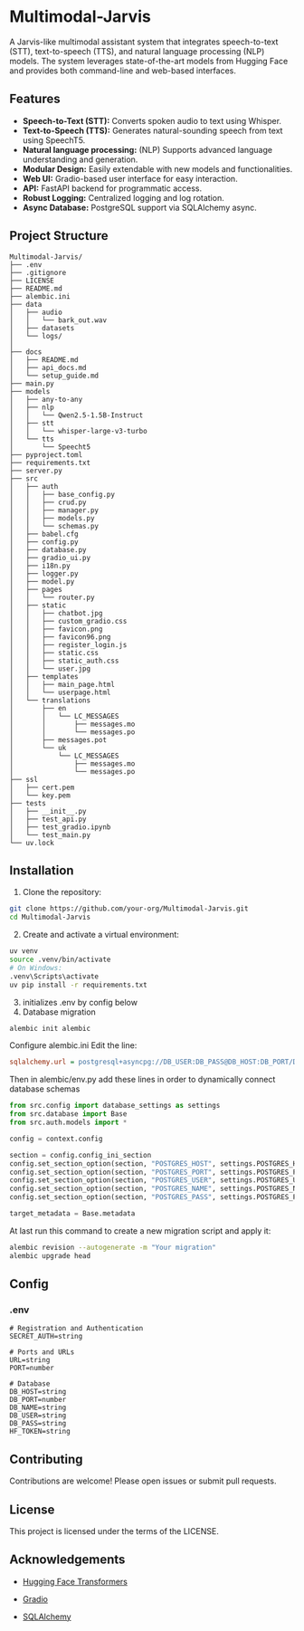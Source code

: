 # Multimodal-Jarvis

A Jarvis-like multimodal assistant system that integrates speech-to-text (STT), text-to-speech (TTS), and natural language processing (NLP) models. The system leverages state-of-the-art models from Hugging Face and provides both command-line and web-based interfaces.

## Features

- **Speech-to-Text (STT):** Converts spoken audio to text using Whisper.
- **Text-to-Speech (TTS):** Generates natural-sounding speech from text using SpeechT5.
- **Natural language processing:** (NLP) Supports advanced language understanding and generation.
- **Modular Design:** Easily extendable with new models and functionalities.
- **Web UI:** Gradio-based user interface for easy interaction.
- **API:** FastAPI backend for programmatic access.
- **Robust Logging:** Centralized logging and log rotation.
- **Async Database:** PostgreSQL support via SQLAlchemy async.

## Project Structure

```plaintext
Multimodal-Jarvis/
├── .env
├── .gitignore
├── LICENSE
├── README.md
├── alembic.ini
├── data
│   ├── audio
│   │   └── bark_out.wav
│   ├── datasets
│   └── logs/
│       
├── docs
│   ├── README.md
│   ├── api_docs.md
│   └── setup_guide.md
├── main.py
├── models
│   ├── any-to-any
│   ├── nlp
│   │   └── Qwen2.5-1.5B-Instruct
│   ├── stt
│   │   └── whisper-large-v3-turbo
│   └── tts
│       └── Speecht5
├── pyproject.toml
├── requirements.txt
├── server.py
├── src
│   ├── auth
│   │   ├── base_config.py
│   │   ├── crud.py
│   │   ├── manager.py
│   │   ├── models.py
│   │   └── schemas.py
│   ├── babel.cfg
│   ├── config.py
│   ├── database.py
│   ├── gradio_ui.py
│   ├── i18n.py
│   ├── logger.py
│   ├── model.py
│   ├── pages
│   │   └── router.py
│   ├── static
│   │   ├── chatbot.jpg
│   │   ├── custom_gradio.css
│   │   ├── favicon.png
│   │   ├── favicon96.png
│   │   ├── register_login.js
│   │   ├── static.css
│   │   ├── static_auth.css
│   │   └── user.jpg
│   ├── templates
│   │   ├── main_page.html
│   │   └── userpage.html
│   └── translations
│       ├── en
│       │   └── LC_MESSAGES
│       │       ├── messages.mo
│       │       └── messages.po
│       ├── messages.pot
│       └── uk
│           └── LC_MESSAGES
│               ├── messages.mo
│               └── messages.po
├── ssl
│   ├── cert.pem
│   └── key.pem
├── tests
│   ├── __init__.py
│   ├── test_api.py
│   ├── test_gradio.ipynb
│   └── test_main.py
└── uv.lock
```
## Installation


1. Clone the repository:
```bash
git clone https://github.com/your-org/Multimodal-Jarvis.git
cd Multimodal-Jarvis
```
2. Create and activate a virtual environment:
```bash
uv venv
source .venv/bin/activate  
# On Windows: 
.venv\Scripts\activate
uv pip install -r requirements.txt

```

3. initializes .env by config below
4. Database migration
```bash
alembic init alembic
```
Configure alembic.ini
Edit the line:

```ini
sqlalchemy.url = postgresql+asyncpg://DB_USER:DB_PASS@DB_HOST:DB_PORT/DB_NAME
```
Then in alembic/env.py add these lines in order to dynamically connect database schemas
```python
from src.config import database_settings as settings
from src.database import Base
from src.auth.models import *

config = context.config

section = config.config_ini_section
config.set_section_option(section, "POSTGRES_HOST", settings.POSTGRES_HOST)
config.set_section_option(section, "POSTGRES_PORT", settings.POSTGRES_PORT)
config.set_section_option(section, "POSTGRES_USER", settings.POSTGRES_USER)
config.set_section_option(section, "POSTGRES_NAME", settings.POSTGRES_NAME)
config.set_section_option(section, "POSTGRES_PASS", settings.POSTGRES_PASS)

target_metadata = Base.metadata
```
At last run this command to create a new migration script and apply it:
```bash
alembic revision --autogenerate -m "Your migration"
alembic upgrade head
```
## Config

### .env
```plaintext
# Registration and Authentication
SECRET_AUTH=string

# Ports and URLs
URL=string
PORT=number

# Database
DB_HOST=string
DB_PORT=number
DB_NAME=string
DB_USER=string
DB_PASS=string
HF_TOKEN=string
```

## Contributing
Contributions are welcome! Please open issues or submit pull requests.

## License
This project is licensed under the terms of the LICENSE.

## Acknowledgements

- [Hugging Face Transformers](https://huggingface.co/transformers)

- [Gradio](https://www.gradio.app/)

- [SQLAlchemy](https://www.sqlalchemy.org/)
